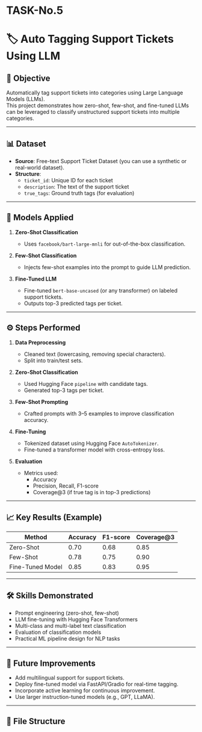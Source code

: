 # TASK-No.5
# 🏷️ Auto Tagging Support Tickets Using LLM

## 🎯 Objective
Automatically tag support tickets into categories using Large Language Models (LLMs).  
This project demonstrates how zero-shot, few-shot, and fine-tuned LLMs can be leveraged to classify unstructured support tickets into multiple categories.

---

## 📊 Dataset
- **Source**: Free-text Support Ticket Dataset (you can use a synthetic or real-world dataset).
- **Structure**:
  - `ticket_id`: Unique ID for each ticket
  - `description`: The text of the support ticket
  - `true_tags`: Ground truth tags (for evaluation)

---

## 🤖 Models Applied
1. **Zero-Shot Classification**
   - Uses `facebook/bart-large-mnli` for out-of-the-box classification.
   
2. **Few-Shot Classification**
   - Injects few-shot examples into the prompt to guide LLM prediction.

3. **Fine-Tuned LLM**
   - Fine-tuned `bert-base-uncased` (or any transformer) on labeled support tickets.
   - Outputs top-3 predicted tags per ticket.

---

## ⚙️ Steps Performed
1. **Data Preprocessing**
   - Cleaned text (lowercasing, removing special characters).
   - Split into train/test sets.

2. **Zero-Shot Classification**
   - Used Hugging Face `pipeline` with candidate tags.
   - Generated top-3 tags per ticket.

3. **Few-Shot Prompting**
   - Crafted prompts with 3–5 examples to improve classification accuracy.

4. **Fine-Tuning**
   - Tokenized dataset using Hugging Face `AutoTokenizer`.
   - Fine-tuned a transformer model with cross-entropy loss.

5. **Evaluation**
   - Metrics used:
     - Accuracy
     - Precision, Recall, F1-score
     - Coverage@3 (if true tag is in top-3 predictions)

---

## 📈 Key Results (Example)
| Method           | Accuracy | F1-score | Coverage@3 |
|------------------|----------|----------|------------|
| Zero-Shot        | 0.70     | 0.68     | 0.85       |
| Few-Shot         | 0.78     | 0.75     | 0.90       |
| Fine-Tuned Model | 0.85     | 0.83     | 0.95       |

---

## 🛠️ Skills Demonstrated
- Prompt engineering (zero-shot, few-shot)
- LLM fine-tuning with Hugging Face Transformers
- Multi-class and multi-label text classification
- Evaluation of classification models
- Practical ML pipeline design for NLP tasks

---

## 🚀 Future Improvements
- Add multilingual support for support tickets.
- Deploy fine-tuned model via FastAPI/Gradio for real-time tagging.
- Incorporate active learning for continuous improvement.
- Use larger instruction-tuned models (e.g., GPT, LLaMA).

---

## 📂 File Structure
